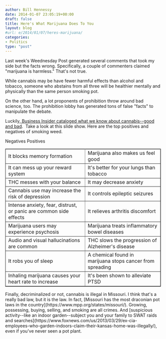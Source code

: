 ```yaml
---
author: Bill Hennessy
date: 2014-01-07 23:05:19+00:00
draft: false
title: Here's What Marijuana Does To You
layout: blog
#url: e/2014/01/07/heres-marijuana/
categories:
- Politics
type: "post"
---
```


Last week's Weednesday Post generated several comments that took my side but the facts wrong. Specifically, a couple of commenters claimed "marijuana is harmless." That's not true.

While cannabis may be have fewer harmful effects than alcohol and tobacco, someone who abstains from all three will be healthier mentally and physically than the same person smoking pot.

On the other hand, a lot proponents of prohibition throw around bad science, too. The prohibition lobby has generated tons of false "facts" to manipulate the debate.

Luckily,[ Business Insider cataloged what we know about cannabis--good and bad](https://www.businessinsider.com/health-effects-of-marijuana-2014-1?op=1).  Take a look at this slide show. Here are the top positives and negatives of smoking weed.
<table cellpadding="5" cellspacing="0" border="1" >
<tbody >
<tr >
Negatives
Positives
</tr>
<tr >

<td >It blocks memory formation
</td>

<td >Marijuana also makes us feel good
</td>
</tr>
<tr >

<td >It can mess up your reward system
</td>

<td >It's better for your lungs than tobacco
</td>
</tr>
<tr >

<td >THC messes with your balance
</td>

<td >It may decrease anxiety
</td>
</tr>
<tr >

<td >Cannabis use may increase the risk of depression
</td>

<td >It controls epileptic seizures
</td>
</tr>
<tr >

<td >Intense anxiety, fear, distrust, or panic are common side effects
</td>

<td >It relieves arthritis discomfort
</td>
</tr>
<tr >

<td >Marijuana users may experience psychosis
</td>

<td >Marijuana treats inflammatory bowel diseases
</td>
</tr>
<tr >

<td >Audio and visual hallucinations are common
</td>

<td >THC slows the progression of Alzheimer's disease
</td>
</tr>
<tr >

<td >It robs you of sleep
</td>

<td >A chemical found in marijuana stops cancer from spreading
</td>
</tr>
<tr >

<td >Inhaling marijuana causes your heart rate to increase
</td>

<td >It's been shown to alleviate PTSD
</td>
</tr>
</tbody>
</table>
Finally, decriminalized or not, cannabis is illegal in Missouri. I think that's a really bad law, but it is the law. In fact, [Missouri has the most draconian pot laws in the country](https://www.mpp.org/states/missouri/). Growing, possessing, buying, selling, and smoking are all crimes. And [suspicious activity--like an indoor garden--subject you and your family to SWAT raids and searches](https://www.foxnews.com/us/2013/03/29/ex-cia-employees-who-garden-indoors-claim-their-kansas-home-was-illegally/), even if you've never seen a pot plant.


